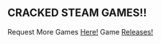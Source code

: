 ## CRACKED STEAM GAMES!!

Request More Games [Here!](https://github.com/PhoenixH2011H/cracked-games/discussions/1)
Game [Releases!](https://github.com/PhoenixH2011H/cracked-games/releases)
